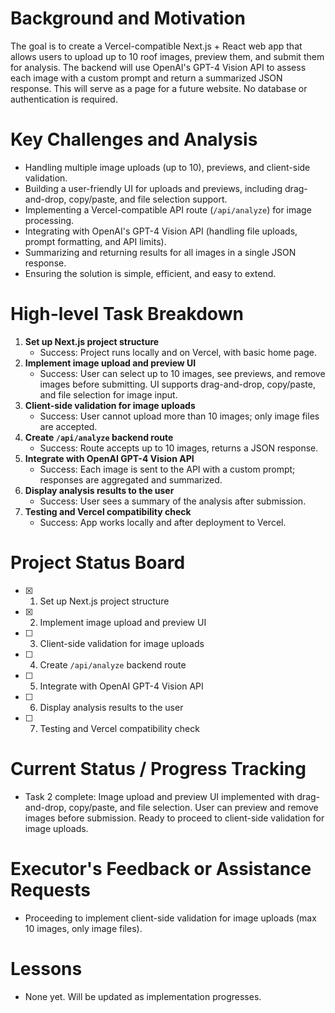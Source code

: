 # Background and Motivation
The goal is to create a Vercel-compatible Next.js + React web app that allows users to upload up to 10 roof images, preview them, and submit them for analysis. The backend will use OpenAI's GPT-4 Vision API to assess each image with a custom prompt and return a summarized JSON response. This will serve as a page for a future website. No database or authentication is required.

# Key Challenges and Analysis
- Handling multiple image uploads (up to 10), previews, and client-side validation.
- Building a user-friendly UI for uploads and previews, including drag-and-drop, copy/paste, and file selection support.
- Implementing a Vercel-compatible API route (`/api/analyze`) for image processing.
- Integrating with OpenAI's GPT-4 Vision API (handling file uploads, prompt formatting, and API limits).
- Summarizing and returning results for all images in a single JSON response.
- Ensuring the solution is simple, efficient, and easy to extend.

# High-level Task Breakdown
1. **Set up Next.js project structure**
   - Success: Project runs locally and on Vercel, with basic home page.
2. **Implement image upload and preview UI**
   - Success: User can select up to 10 images, see previews, and remove images before submitting. UI supports drag-and-drop, copy/paste, and file selection for image input.
3. **Client-side validation for image uploads**
   - Success: User cannot upload more than 10 images; only image files are accepted.
4. **Create `/api/analyze` backend route**
   - Success: Route accepts up to 10 images, returns a JSON response.
5. **Integrate with OpenAI GPT-4 Vision API**
   - Success: Each image is sent to the API with a custom prompt; responses are aggregated and summarized.
6. **Display analysis results to the user**
   - Success: User sees a summary of the analysis after submission.
7. **Testing and Vercel compatibility check**
   - Success: App works locally and after deployment to Vercel.

# Project Status Board
- [x] 1. Set up Next.js project structure
- [x] 2. Implement image upload and preview UI
- [ ] 3. Client-side validation for image uploads
- [ ] 4. Create `/api/analyze` backend route
- [ ] 5. Integrate with OpenAI GPT-4 Vision API
- [ ] 6. Display analysis results to the user
- [ ] 7. Testing and Vercel compatibility check

# Current Status / Progress Tracking
- Task 2 complete: Image upload and preview UI implemented with drag-and-drop, copy/paste, and file selection. User can preview and remove images before submission. Ready to proceed to client-side validation for image uploads.

# Executor's Feedback or Assistance Requests
- Proceeding to implement client-side validation for image uploads (max 10 images, only image files).

# Lessons
- None yet. Will be updated as implementation progresses. 